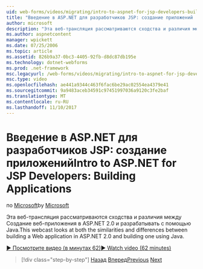 ```yaml
---
uid: web-forms/videos/migrating/intro-to-aspnet-for-jsp-developers-building-applications
title: "Введение в ASP.NET для разработчиков JSP: создание приложений | Документы Microsoft"
author: microsoft
description: "Эта веб-трансляция рассматриваются сходства и различия между Создание веб-приложения в ASP.NET 2.0 и разрабатывать с помощью Java."
ms.author: aspnetcontent
manager: wpickett
ms.date: 07/25/2006
ms.topic: article
ms.assetid: 826b9a37-0bc3-4405-92fb-d8dc87db195e
ms.technology: dotnet-webforms
ms.prod: .net-framework
msc.legacyurl: /web-forms/videos/migrating/intro-to-aspnet-for-jsp-developers-building-applications
msc.type: video
ms.openlocfilehash: ae441a9344c463f6fac6be29ac02554ea4379e41
ms.sourcegitcommit: 9a9483aceb34591c97451997036a9120c3fe2baf
ms.translationtype: MT
ms.contentlocale: ru-RU
ms.lasthandoff: 11/10/2017
---
```

<a name="intro-to-aspnet-for-jsp-developers-building-applications"></a><span data-ttu-id="1001e-103">Введение в ASP.NET для разработчиков JSP: создание приложений</span><span class="sxs-lookup"><span data-stu-id="1001e-103">Intro to ASP.NET for JSP Developers: Building Applications</span></span>
====================
<span data-ttu-id="1001e-104">по [Microsoft](https://github.com/microsoft)</span><span class="sxs-lookup"><span data-stu-id="1001e-104">by [Microsoft](https://github.com/microsoft)</span></span>

<span data-ttu-id="1001e-105">Эта веб-трансляция рассматриваются сходства и различия между Создание веб-приложения в ASP.NET 2.0 и разрабатывать с помощью Java.</span><span class="sxs-lookup"><span data-stu-id="1001e-105">This webcast looks at both the similarities and differences between building a Web application in ASP.NET 2.0 and building one using Java.</span></span>

[<span data-ttu-id="1001e-106">&#9654; Посмотрите видео (в минутах 62)</span><span class="sxs-lookup"><span data-stu-id="1001e-106">&#9654; Watch video (62 minutes)</span></span>](https://channel9.msdn.com/Blogs/ASP-NET-Site-Videos/intro-to-aspnet-for-jsp-developers-building-applications)

>[!div class="step-by-step"]
<span data-ttu-id="1001e-107">[Назад](intro-to-aspnet-for-jsp-developers-welcome-to-aspnet-20.md)
[Вперед](intro-to-aspnet-for-coldfusion-developers-adding-aspnet-to-your-repertoire.md)</span><span class="sxs-lookup"><span data-stu-id="1001e-107">[Previous](intro-to-aspnet-for-jsp-developers-welcome-to-aspnet-20.md)
[Next](intro-to-aspnet-for-coldfusion-developers-adding-aspnet-to-your-repertoire.md)</span></span>
